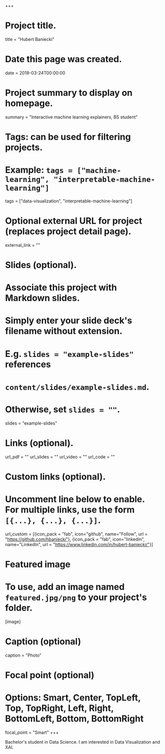 +++
# Project title.
title = "Hubert Baniecki"

# Date this page was created.
date = 2018-03-24T00:00:00

# Project summary to display on homepage.
summary = "Interactive machine learning explainers, BS student"

# Tags: can be used for filtering projects.
# Example: `tags = ["machine-learning", "interpretable-machine-learning"]`
tags = ["data-visualization", "interpretable-machine-learning"]

# Optional external URL for project (replaces project detail page).
external_link = ""

# Slides (optional).
#   Associate this project with Markdown slides.
#   Simply enter your slide deck's filename without extension.
#   E.g. `slides = "example-slides"` references 
#   `content/slides/example-slides.md`.
#   Otherwise, set `slides = ""`.
slides = "example-slides"

# Links (optional).
url_pdf = ""
url_slides = ""
url_video = ""
url_code = ""

# Custom links (optional).
#   Uncomment line below to enable. For multiple links, use the form `[{...}, {...}, {...}]`.
url_custom = [{icon_pack = "fab", icon="github", name="Follow", url = "https://github.com/hbaniecki"},
{icon_pack = "fab", icon="linkedin", name="LinkedIn", url = "https://www.linkedin.com/in/hubert-baniecki/"}]

# Featured image
# To use, add an image named `featured.jpg/png` to your project's folder. 
[image]
  # Caption (optional)
  caption = "Photo"
  
  # Focal point (optional)
  # Options: Smart, Center, TopLeft, Top, TopRight, Left, Right, BottomLeft, Bottom, BottomRight
  focal_point = "Smart"
+++

Bachelor's student in Data Science. I am interested in Data Visualization and XAI.
